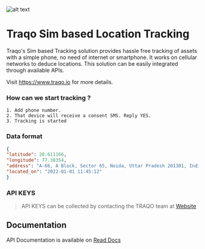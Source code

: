 ![alt text](https://static.wixstatic.com/media/4d62d8_59848273e1d74dfc8b529fb24772b4c4~mv2_d_4267_4382_s_4_2.png/v1/fill/w_146,h_146,al_c,q_85,usm_0.66_1.00_0.01/App%20logo-png.webp)

# Traqo Sim based Location Tracking

Traqo's Sim based Tracking solution provides hassle free tracking of assets with a simple phone, no need of internet or smartphone. It works on cellular networks to deduce locations. This solution can be easily integrated through available APIs.

Visit https://www.traqo.io for more details.


### How can we start tracking ?
```
1. Add phone number.
2. That device will receive a consent SMS. Reply YES.
3. Tracking is started
```

### Data format
```json
{
"latitude": 28.611166,
"longitude": 77.38354,
"address": "A-66, A Block, Sector 65, Noida, Uttar Pradesh 201301, India",
"located_on": "2022-01-01 11:45:12"
}
```

### API KEYS

> API KEYS can be collected by contacting the TRAQO team at [Website](https://www.traqo.in)


## Documentation

API Documentation is available on [Read Docs](https://documenter.getpostman.com/view/12517582/TW6tKpn7)

